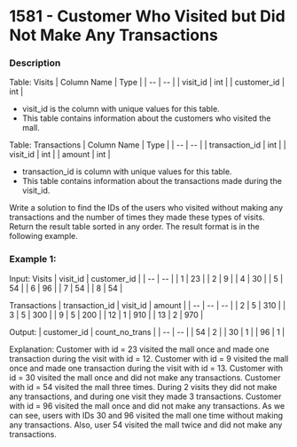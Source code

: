 # 1581 - Customer Who Visited but Did Not Make Any Transactions

### Description

Table: Visits
| Column Name | Type |
| -- | -- |
| visit_id | int |
| customer_id | int |

- visit_id is the column with unique values for this table.
- This table contains information about the customers who visited the mall.

Table: Transactions
| Column Name | Type |
| -- | -- |
| transaction_id | int |
| visit_id | int |
| amount | int |

- transaction_id is column with unique values for this table.
- This table contains information about the transactions made during the visit_id.

Write a solution to find the IDs of the users who visited without making any transactions and the number of times they made these types of visits.
Return the result table sorted in any order.
The result format is in the following example.

### Example 1:
Input: 
Visits
| visit_id | customer_id |
| -- | -- |
| 1 | 23 |
| 2 | 9 |
| 4 | 30 |
| 5 | 54 |
| 6 | 96 |
| 7 | 54 |
| 8 | 54 |

Transactions
| transaction_id | visit_id | amount |
| -- | -- | -- |
| 2 | 5 | 310 |
| 3 | 5 | 300 |
| 9 | 5 | 200 |
| 12 | 1 | 910 |
| 13 | 2 | 970 |

Output: 
| customer_id | count_no_trans |
| -- | -- |
| 54 | 2 |
| 30 | 1 |
| 96 | 1 |

Explanation: 
Customer with id = 23 visited the mall once and made one transaction during the visit with id = 12.
Customer with id = 9 visited the mall once and made one transaction during the visit with id = 13.
Customer with id = 30 visited the mall once and did not make any transactions.
Customer with id = 54 visited the mall three times. During 2 visits they did not make any transactions, and during one visit they made 3 transactions.
Customer with id = 96 visited the mall once and did not make any transactions.
As we can see, users with IDs 30 and 96 visited the mall one time without making any transactions. Also, user 54 visited the mall twice and did not make any transactions.